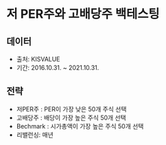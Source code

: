 # 저 PER주와 고배당주 백테스팅

## 데이터
* 출처: KISVALUE
* 기간: 2016.10.31. ~ 2021.10.31.

## 전략
* 저PER주 : PER이 가장 낮은 50개 주식 선택
* 고배당주 : 배당이 가장 높은 주식 50개 선택
* Bechmark : 시가총액이 가장 높은 주식 50개 선택
* 리밸런싱: 매년

